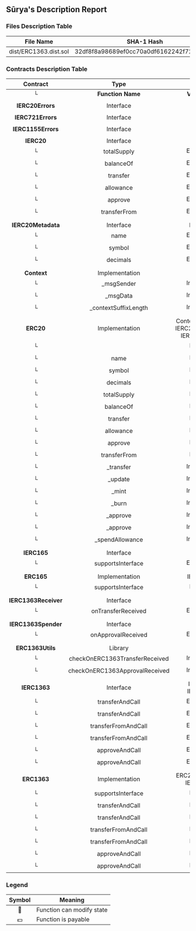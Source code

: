 ## Sūrya's Description Report

### Files Description Table


|  File Name  |  SHA-1 Hash  |
|-------------|--------------|
| dist/ERC1363.dist.sol | 32df8f8a98689ef0cc70a0df6162242f726016b6 |


### Contracts Description Table


|  Contract  |         Type        |       Bases      |                  |                 |
|:----------:|:-------------------:|:----------------:|:----------------:|:---------------:|
|     └      |  **Function Name**  |  **Visibility**  |  **Mutability**  |  **Modifiers**  |
||||||
| **IERC20Errors** | Interface |  |||
||||||
| **IERC721Errors** | Interface |  |||
||||||
| **IERC1155Errors** | Interface |  |||
||||||
| **IERC20** | Interface |  |||
| └ | totalSupply | External ❗️ |   |NO❗️ |
| └ | balanceOf | External ❗️ |   |NO❗️ |
| └ | transfer | External ❗️ | 🛑  |NO❗️ |
| └ | allowance | External ❗️ |   |NO❗️ |
| └ | approve | External ❗️ | 🛑  |NO❗️ |
| └ | transferFrom | External ❗️ | 🛑  |NO❗️ |
||||||
| **IERC20Metadata** | Interface | IERC20 |||
| └ | name | External ❗️ |   |NO❗️ |
| └ | symbol | External ❗️ |   |NO❗️ |
| └ | decimals | External ❗️ |   |NO❗️ |
||||||
| **Context** | Implementation |  |||
| └ | _msgSender | Internal 🔒 |   | |
| └ | _msgData | Internal 🔒 |   | |
| └ | _contextSuffixLength | Internal 🔒 |   | |
||||||
| **ERC20** | Implementation | Context, IERC20, IERC20Metadata, IERC20Errors |||
| └ | <Constructor> | Public ❗️ | 🛑  |NO❗️ |
| └ | name | Public ❗️ |   |NO❗️ |
| └ | symbol | Public ❗️ |   |NO❗️ |
| └ | decimals | Public ❗️ |   |NO❗️ |
| └ | totalSupply | Public ❗️ |   |NO❗️ |
| └ | balanceOf | Public ❗️ |   |NO❗️ |
| └ | transfer | Public ❗️ | 🛑  |NO❗️ |
| └ | allowance | Public ❗️ |   |NO❗️ |
| └ | approve | Public ❗️ | 🛑  |NO❗️ |
| └ | transferFrom | Public ❗️ | 🛑  |NO❗️ |
| └ | _transfer | Internal 🔒 | 🛑  | |
| └ | _update | Internal 🔒 | 🛑  | |
| └ | _mint | Internal 🔒 | 🛑  | |
| └ | _burn | Internal 🔒 | 🛑  | |
| └ | _approve | Internal 🔒 | 🛑  | |
| └ | _approve | Internal 🔒 | 🛑  | |
| └ | _spendAllowance | Internal 🔒 | 🛑  | |
||||||
| **IERC165** | Interface |  |||
| └ | supportsInterface | External ❗️ |   |NO❗️ |
||||||
| **ERC165** | Implementation | IERC165 |||
| └ | supportsInterface | Public ❗️ |   |NO❗️ |
||||||
| **IERC1363Receiver** | Interface |  |||
| └ | onTransferReceived | External ❗️ | 🛑  |NO❗️ |
||||||
| **IERC1363Spender** | Interface |  |||
| └ | onApprovalReceived | External ❗️ | 🛑  |NO❗️ |
||||||
| **ERC1363Utils** | Library |  |||
| └ | checkOnERC1363TransferReceived | Internal 🔒 | 🛑  | |
| └ | checkOnERC1363ApprovalReceived | Internal 🔒 | 🛑  | |
||||||
| **IERC1363** | Interface | IERC20, IERC165 |||
| └ | transferAndCall | External ❗️ | 🛑  |NO❗️ |
| └ | transferAndCall | External ❗️ | 🛑  |NO❗️ |
| └ | transferFromAndCall | External ❗️ | 🛑  |NO❗️ |
| └ | transferFromAndCall | External ❗️ | 🛑  |NO❗️ |
| └ | approveAndCall | External ❗️ | 🛑  |NO❗️ |
| └ | approveAndCall | External ❗️ | 🛑  |NO❗️ |
||||||
| **ERC1363** | Implementation | ERC20, ERC165, IERC1363 |||
| └ | supportsInterface | Public ❗️ |   |NO❗️ |
| └ | transferAndCall | Public ❗️ | 🛑  |NO❗️ |
| └ | transferAndCall | Public ❗️ | 🛑  |NO❗️ |
| └ | transferFromAndCall | Public ❗️ | 🛑  |NO❗️ |
| └ | transferFromAndCall | Public ❗️ | 🛑  |NO❗️ |
| └ | approveAndCall | Public ❗️ | 🛑  |NO❗️ |
| └ | approveAndCall | Public ❗️ | 🛑  |NO❗️ |


### Legend

|  Symbol  |  Meaning  |
|:--------:|-----------|
|    🛑    | Function can modify state |
|    💵    | Function is payable |
